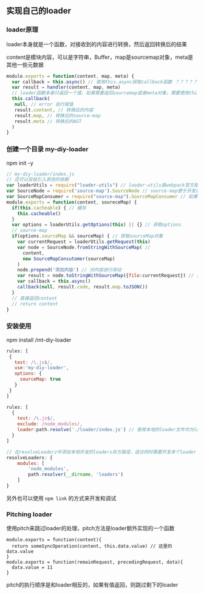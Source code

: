 ## 实现自己的loader

### loader原理

loader本身就是一个函数，对接收到的内容进行转换，然后返回转换后的结果

content是模块内容，可以是字符串，Buffer，map是sourcemap对象，meta是其他一些元数据

```javascript
module.exports = function(content, map, meta) {
  var callback = this.async() // 使用this.async获取callback函数 ？？？？？？？？
  var result = handler(content, map, meta)
  // loader函数本身只返回一个值，如果需要返回sourcemap或者meta对象，需要使用this.callback()
  this.callback(
   null, // error 自行赋值
   result.content, // 转换后的内容
   result.map, // 转换后的source-map
   result.meta // 转换后的AST
  )
}
```

### 创建一个目录  my-diy-loader 

npm init -y

```javascript
// my-diy-loader/index.js
// 还可以安装引入其他的依赖
var loaderUtils = require("loader-utils") // loader-utils是webpack官方提供的库
var SourceNode = require('source-map').SourceNode // source-map便于开发调试在控制台中查看源码
var SourceMapConsumer = require("source-map").SourceMapConsumer // 如果不处理sourece-map无法生成正确的map文件
module.exports = function(content, soureceMap) {
  if(this.cacheable) { // 缓存
    this.cacheable()
  }
  var options = loaderUtils.getOptions(this) || {} // 获取options
  // source-map
  if(options.sourceMap && sourceMap) { // 获取sourceMap对象
    var currentRequest = loaderUtils.getRequest(this)
    var node = SourceNode.fromStringWithSourceMap( // 
      content,
      new SourceMapConsutomer(sourceMap)
    )
    node.prepend('添加内容') // 对内容进行改动
    var result = node.toStringWithSourceMap({file:currentRequest}) // 产生新的source-map
    var callback = this.async()
    callback(null, result.code, result.map.toJSON())
  }
  // 直接返回content
  // return content
}
```

### 安装使用

npm install <path-to-loader>/mt-diy-loader

```javascript
rules: [
 {
   test: /\.js$/,
   use:'my-diy-loader',
   options: {
     sourceMap: true
   }
 }
]
```

```javascript
rules: [
  {
    test: /\.js$/,
    exclude: /node_modules/,
    loader:path.resolve('./loader/index.js') // 使用本地的loader文件作为loader
  }
]

// 在resolveLoaderz中添加本地开发的loaders存方路径，适合同时需要开发多个loader
resolveLoaders: {
    modules: [
        'node_modules',
        path.resolver(__dirname, 'loaders')
    ]
}
```

另外也可以使用 `npm link` 的方式来开发和调试

### Pitching loader

使用pitch来跳过loader的处理，pitch方法是loader额外实现的一个函数

```
module.exports = function(content){
  return someSyncOperation(content, this.data.value) // 这里的data.value
}
module.exports = function(remainRequest, precedingRequest, data){
  data.value = 11
}
```

pitch的执行顺序是和loader相反的，如果有值返回，则跳过剩下的loader







